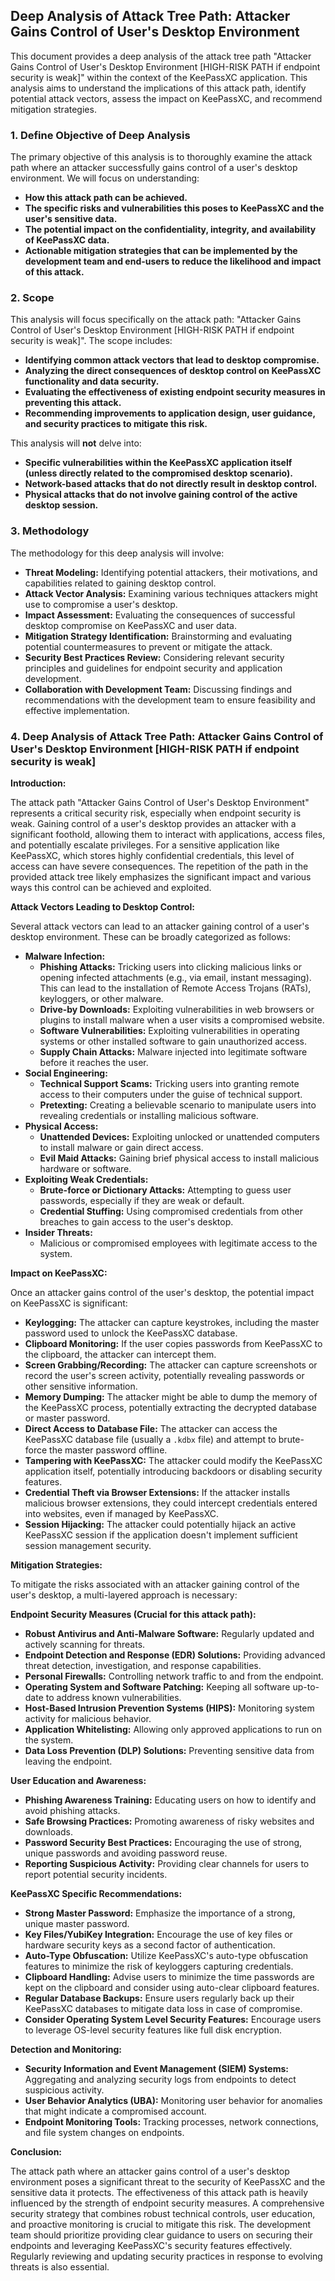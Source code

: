 ## Deep Analysis of Attack Tree Path: Attacker Gains Control of User's Desktop Environment

This document provides a deep analysis of the attack tree path "Attacker Gains Control of User's Desktop Environment [HIGH-RISK PATH if endpoint security is weak]" within the context of the KeePassXC application. This analysis aims to understand the implications of this attack path, identify potential attack vectors, assess the impact on KeePassXC, and recommend mitigation strategies.

### 1. Define Objective of Deep Analysis

The primary objective of this analysis is to thoroughly examine the attack path where an attacker successfully gains control of a user's desktop environment. We will focus on understanding:

* **How this attack path can be achieved.**
* **The specific risks and vulnerabilities this poses to KeePassXC and the user's sensitive data.**
* **The potential impact on the confidentiality, integrity, and availability of KeePassXC data.**
* **Actionable mitigation strategies that can be implemented by the development team and end-users to reduce the likelihood and impact of this attack.**

### 2. Scope

This analysis will focus specifically on the attack path: "Attacker Gains Control of User's Desktop Environment [HIGH-RISK PATH if endpoint security is weak]". The scope includes:

* **Identifying common attack vectors that lead to desktop compromise.**
* **Analyzing the direct consequences of desktop control on KeePassXC functionality and data security.**
* **Evaluating the effectiveness of existing endpoint security measures in preventing this attack.**
* **Recommending improvements to application design, user guidance, and security practices to mitigate this risk.**

This analysis will **not** delve into:

* **Specific vulnerabilities within the KeePassXC application itself (unless directly related to the compromised desktop scenario).**
* **Network-based attacks that do not directly result in desktop control.**
* **Physical attacks that do not involve gaining control of the active desktop session.**

### 3. Methodology

The methodology for this deep analysis will involve:

* **Threat Modeling:** Identifying potential attackers, their motivations, and capabilities related to gaining desktop control.
* **Attack Vector Analysis:**  Examining various techniques attackers might use to compromise a user's desktop.
* **Impact Assessment:** Evaluating the consequences of successful desktop compromise on KeePassXC and user data.
* **Mitigation Strategy Identification:**  Brainstorming and evaluating potential countermeasures to prevent or mitigate the attack.
* **Security Best Practices Review:**  Considering relevant security principles and guidelines for endpoint security and application development.
* **Collaboration with Development Team:**  Discussing findings and recommendations with the development team to ensure feasibility and effective implementation.

### 4. Deep Analysis of Attack Tree Path: Attacker Gains Control of User's Desktop Environment [HIGH-RISK PATH if endpoint security is weak]

**Introduction:**

The attack path "Attacker Gains Control of User's Desktop Environment" represents a critical security risk, especially when endpoint security is weak. Gaining control of a user's desktop provides an attacker with a significant foothold, allowing them to interact with applications, access files, and potentially escalate privileges. For a sensitive application like KeePassXC, which stores highly confidential credentials, this level of access can have severe consequences. The repetition of the path in the provided attack tree likely emphasizes the significant impact and various ways this control can be achieved and exploited.

**Attack Vectors Leading to Desktop Control:**

Several attack vectors can lead to an attacker gaining control of a user's desktop environment. These can be broadly categorized as follows:

* **Malware Infection:**
    * **Phishing Attacks:** Tricking users into clicking malicious links or opening infected attachments (e.g., via email, instant messaging). This can lead to the installation of Remote Access Trojans (RATs), keyloggers, or other malware.
    * **Drive-by Downloads:** Exploiting vulnerabilities in web browsers or plugins to install malware when a user visits a compromised website.
    * **Software Vulnerabilities:** Exploiting vulnerabilities in operating systems or other installed software to gain unauthorized access.
    * **Supply Chain Attacks:** Malware injected into legitimate software before it reaches the user.
* **Social Engineering:**
    * **Technical Support Scams:** Tricking users into granting remote access to their computers under the guise of technical support.
    * **Pretexting:** Creating a believable scenario to manipulate users into revealing credentials or installing malicious software.
* **Physical Access:**
    * **Unattended Devices:** Exploiting unlocked or unattended computers to install malware or gain direct access.
    * **Evil Maid Attacks:**  Gaining brief physical access to install malicious hardware or software.
* **Exploiting Weak Credentials:**
    * **Brute-force or Dictionary Attacks:** Attempting to guess user passwords, especially if they are weak or default.
    * **Credential Stuffing:** Using compromised credentials from other breaches to gain access to the user's desktop.
* **Insider Threats:**
    * Malicious or compromised employees with legitimate access to the system.

**Impact on KeePassXC:**

Once an attacker gains control of the user's desktop, the potential impact on KeePassXC is significant:

* **Keylogging:** The attacker can capture keystrokes, including the master password used to unlock the KeePassXC database.
* **Clipboard Monitoring:**  If the user copies passwords from KeePassXC to the clipboard, the attacker can intercept them.
* **Screen Grabbing/Recording:** The attacker can capture screenshots or record the user's screen activity, potentially revealing passwords or other sensitive information.
* **Memory Dumping:**  The attacker might be able to dump the memory of the KeePassXC process, potentially extracting the decrypted database or master password.
* **Direct Access to Database File:** The attacker can access the KeePassXC database file (usually a `.kdbx` file) and attempt to brute-force the master password offline.
* **Tampering with KeePassXC:** The attacker could modify the KeePassXC application itself, potentially introducing backdoors or disabling security features.
* **Credential Theft via Browser Extensions:** If the attacker installs malicious browser extensions, they could intercept credentials entered into websites, even if managed by KeePassXC.
* **Session Hijacking:** The attacker could potentially hijack an active KeePassXC session if the application doesn't implement sufficient session management security.

**Mitigation Strategies:**

To mitigate the risks associated with an attacker gaining control of the user's desktop, a multi-layered approach is necessary:

**Endpoint Security Measures (Crucial for this attack path):**

* **Robust Antivirus and Anti-Malware Software:**  Regularly updated and actively scanning for threats.
* **Endpoint Detection and Response (EDR) Solutions:**  Providing advanced threat detection, investigation, and response capabilities.
* **Personal Firewalls:**  Controlling network traffic to and from the endpoint.
* **Operating System and Software Patching:**  Keeping all software up-to-date to address known vulnerabilities.
* **Host-Based Intrusion Prevention Systems (HIPS):**  Monitoring system activity for malicious behavior.
* **Application Whitelisting:**  Allowing only approved applications to run on the system.
* **Data Loss Prevention (DLP) Solutions:**  Preventing sensitive data from leaving the endpoint.

**User Education and Awareness:**

* **Phishing Awareness Training:**  Educating users on how to identify and avoid phishing attacks.
* **Safe Browsing Practices:**  Promoting awareness of risky websites and downloads.
* **Password Security Best Practices:**  Encouraging the use of strong, unique passwords and avoiding password reuse.
* **Reporting Suspicious Activity:**  Providing clear channels for users to report potential security incidents.

**KeePassXC Specific Recommendations:**

* **Strong Master Password:** Emphasize the importance of a strong, unique master password.
* **Key Files/YubiKey Integration:** Encourage the use of key files or hardware security keys as a second factor of authentication.
* **Auto-Type Obfuscation:** Utilize KeePassXC's auto-type obfuscation features to minimize the risk of keyloggers capturing credentials.
* **Clipboard Handling:**  Advise users to minimize the time passwords are kept on the clipboard and consider using auto-clear clipboard features.
* **Regular Database Backups:**  Ensure users regularly back up their KeePassXC databases to mitigate data loss in case of compromise.
* **Consider Operating System Level Security Features:** Encourage users to leverage OS-level security features like full disk encryption.

**Detection and Monitoring:**

* **Security Information and Event Management (SIEM) Systems:**  Aggregating and analyzing security logs from endpoints to detect suspicious activity.
* **User Behavior Analytics (UBA):**  Monitoring user behavior for anomalies that might indicate a compromised account.
* **Endpoint Monitoring Tools:**  Tracking processes, network connections, and file system changes on endpoints.

**Conclusion:**

The attack path where an attacker gains control of a user's desktop environment poses a significant threat to the security of KeePassXC and the sensitive data it protects. The effectiveness of this attack path is heavily influenced by the strength of endpoint security measures. A comprehensive security strategy that combines robust technical controls, user education, and proactive monitoring is crucial to mitigate this risk. The development team should prioritize providing clear guidance to users on securing their endpoints and leveraging KeePassXC's security features effectively. Regularly reviewing and updating security practices in response to evolving threats is also essential.